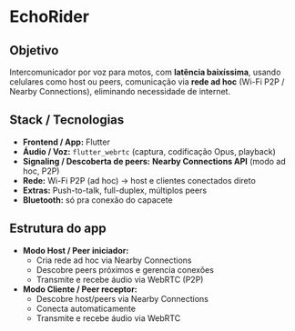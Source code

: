 # EchoRider

## Objetivo

Intercomunicador por voz para motos, com **latência baixíssima**, usando celulares como host ou peers, comunicação via **rede ad hoc** (Wi-Fi P2P / Nearby Connections), eliminando necessidade de internet.

## Stack / Tecnologias

- **Frontend / App:** Flutter
- **Áudio / Voz:** `flutter_webrtc` (captura, codificação Opus, playback)
- **Signaling / Descoberta de peers:** **Nearby Connections API** (modo ad hoc, P2P)
- **Rede:** Wi-Fi P2P (ad hoc) → host e clientes conectados direto
- **Extras:** Push-to-talk, full-duplex, múltiplos peers
- **Bluetooth:** só pra conexão do capacete

## Estrutura do app

- **Modo Host / Peer iniciador:**
    - Cria rede ad hoc via Nearby Connections
    - Descobre peers próximos e gerencia conexões
    - Transmite e recebe áudio via WebRTC (P2P)
- **Modo Cliente / Peer receptor:**
    - Descobre host/peers via Nearby Connections
    - Conecta automaticamente
    - Transmite e recebe áudio via WebRTC